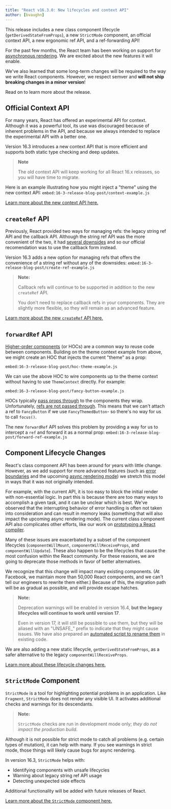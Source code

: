 ```yaml
---
title: "React v16.3.0: New lifecycles and context API"
author: [bvaughn]
---
```


This release includes a new class component lifecycle (`getDerivedStateFromProps`), a new `StrictMode` component, an official context API, a new ergonomic ref API, and a ref-forwarding API!

For the past few months, the React team has been working on support for [asynchronous rendering](/blog/2018/03/01/sneak-peek-beyond-react-16.html). We are excited about the new features it will enable.

We've also learned that some long-term changes will be required to the way we write React components. However, we respect semver and **will not ship breaking changes in a minor version**!

Read on to learn more about the release.

## Official Context API

For many years, React has offered an experimental API for context. Although it was a powerful tool, its use was discouraged because of inherent problems in the API, and because we always intended to replace the experimental API with a better one.

Version 16.3 introduces a new context API that is more efficient and supports both static type checking and deep updates.

> **Note**
>
> The old context API will keep working for all React 16.x releases, so you will have time to migrate.

Here is an example illustrating how you might inject a "theme" using the new context API:
`embed:16-3-release-blog-post/context-example.js`

[Learn more about the new context API here.](/docs/context.html#api)

## `createRef` API

Previously, React provided two ways for managing refs: the legacy string ref API and the callback API. Although the string ref API was the more convenient of the two, it had [several downsides](https://github.com/facebook/react/issues/1373) and so our official recomendation was to use the callback form instead.

Version 16.3 adds a new option for managing refs that offers the convenience of a string ref without any of the downsides:
`embed:16-3-release-blog-post/create-ref-example.js`

> **Note:**
>
> Callback refs will continue to be supported in addition to the new `createRef` API.
>
> You don't need to replace callback refs in your components. They are slightly more flexible, so they will remain as an advanced feature.

[Learn more about the new `createRef` API here.](/docs/refs-and-the-dom.html)

## `forwardRef` API

[Higher-order components](/docs/higher-order-components.html) (or HOCs) are a common way to reuse code between components. Building on the theme context example from above, we might create an HOC that injects the current "theme" as a prop:

`embed:16-3-release-blog-post/hoc-theme-example.js`

We can use the above HOC to wire components up to the theme context without having to use `ThemeContext` directly. For example:

`embed:16-3-release-blog-post/fancy-button-example.js`

HOCs typically [pass props through](/docs/higher-order-components.html#convention-pass-unrelated-props-through-to-the-wrapped-component) to the components they wrap. Unfortunately, [refs are not passed through](/docs/higher-order-components.html#refs-arent-passed-through). This means that we can't attach a ref to `FancyButton` if we use `FancyThemedButton`- so there's no way for us to call `focus()`.

The new `forwardRef` API solves this problem by providing a way for us to intercept a `ref` and forward it as a normal prop:
`embed:16-3-release-blog-post/forward-ref-example.js`

## Component Lifecycle Changes

React's class component API has been around for years with little change. However, as we add support for more advanced features (such as [error boundaries](/docs/react-component.html#componentdidcatch) and the upcoming [async rendering mode](/blog/2018/03/01/sneak-peek-beyond-react-16.html)) we stretch this model in ways that it was not originally intended.

For example, with the current API, it is too easy to block the initial render with non-essential logic. In part this is because there are too many ways to accomplish a given task, and it can be unclear which is best. We've observed that the interrupting behavior of error handling is often not taken into consideration and can result in memory leaks (something that will also impact the upcoming async rendering mode). The current class component API also complicates other efforts, like our work on [prototyping a React compiler](https://twitter.com/trueadm/status/944908776896978946).

Many of these issues are exacerbated by a subset of the component lifecycles (`componentWillMount`, `componentWillReceiveProps`, and `componentWillUpdate`). These also happen to be the lifecycles that cause the most confusion within the React community. For these reasons, we are going to deprecate those methods in favor of better alternatives.

We recognize that this change will impact many existing components. (At Facebook, we maintain more than 50,000 React components, and we can't tell our engineers to rewrite them either.) Because of this, the migration path will be as gradual as possible, and will provide escape hatches.

> **Note:**
>
> Deprecation warnings will be enabled in version 16.4, **but the legacy lifecycles will continue to work until version 17**.
>
> Even in version 17, it will still be possible to use them, but they will be aliased with an "UNSAFE_" prefix to indicate that they might cause issues. We have also prepared an [automated script to rename them](https://github.com/reactjs/react-codemod#rename-unsafe-lifecycles) in existing code.

We are also adding a new static lifecycle, `getDerivedStateFromProps`, as a safer alternative to the legacy `componentWillReceiveProps`.

[Learn more about these lifecycle changes here.](#TODO)

## `StrictMode` Component

`StrictMode` is a tool for highlighting potential problems in an application. Like `Fragment`, `StrictMode` does not render any visible UI. It activates additional checks and warnings for its descendants.

> **Note:**
>
> `StrictMode` checks are run in development mode only; _they do not impact the production build_.

Although it is not possible for strict mode to catch all problems (e.g. certain types of mutation), it can help with many. If you see warnings in strict mode, those things will likely cause bugs for async rendering.

In version 16.3, `StrictMode` helps with:
* Identifying components with unsafe lifecycles
* Warning about legacy string ref API usage
* Detecting unexpected side effects

Additional functionality will be added with future releases of React.

[Learn more about the `StrictMode` component here.](/docs/strict-mode.html)
